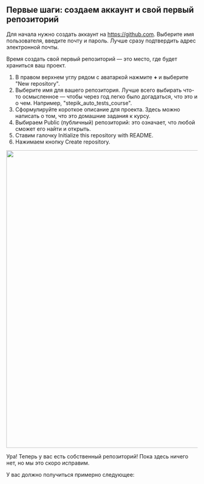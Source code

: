 <h2>Первые шаги: создаем аккаунт и свой первый репозиторий</h2>

<p>Для начала нужно создать аккаунт на <a href="https://github.com" rel="nofollow noopener noreferrer" title="Link: https://github.com" target="_blank">https://github.com</a>. Выберите имя пользователя, введите почту и пароль. Лучше сразу подтвердить адрес электронной почты.</p>

<p>Время создать свой первый репозиторий&nbsp;— это место, где будет храниться ваш проект.</p>

<ol>
	<li>В правом верхнем углу рядом с аватаркой нажмите <strong>+ </strong>и выберите "New repository".</li>
	<li>Выберите имя для вашего репозитория. Лучше всего выбирать&nbsp;что-то осмысленное —&nbsp;чтобы&nbsp;через год легко было догадаться, что это и о чем. Например, "stepik_auto_tests_course".</li>
	<li>Сформулируйте короткое описание для проекта.&nbsp;Здесь можно написать о том, что это домашние задания к курсу.</li>
	<li>Выбираем Public (публичный) репозиторий: это означает, что&nbsp;любой сможет его найти и открыть.</li>
	<li>Ставим галочку Initialize this repository with README.</li>
	<li>Нажимаем кнопку Create repository.</li>
</ol>

<p style="text-align: center;"><img alt="" height="783" name="Screenshot from 2022-01-11 10-28-24.png" src="https://ucarecdn.com/aad4017d-848a-40eb-8eeb-f857caa0f569/" width="768"></p>

<p>Ура! Теперь у вас есть собственный репозиторий! Пока здесь ничего нет, но мы это скоро исправим.</p>

<p>У вас должно получиться примерно следующее:</p>

<p style="text-align: center;"><img alt="" src="https://ucarecdn.com/4d598cf2-b67f-4f66-9aa3-e77bd83c9a34/"></p>
